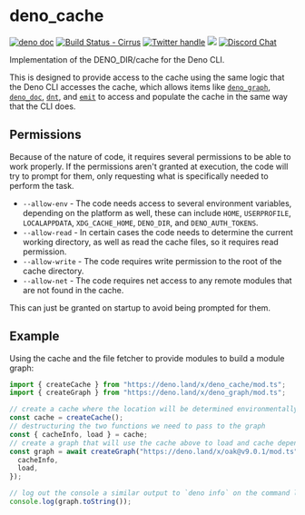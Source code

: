 # deno_cache

[![deno doc](https://doc.deno.land/badge.svg)](https://doc.deno.land/https://deno.land/x/deno_cache/mod.ts)
[![Build Status - Cirrus][]][Build status] [![Twitter handle][]][Twitter badge]
[![](https://img.shields.io/crates/v/deno_cache_dir.svg)](https://crates.io/crates/deno_cache_dir)
[![Discord Chat](https://img.shields.io/discord/684898665143206084?logo=discord&style=social)](https://discord.gg/deno)

Implementation of the DENO_DIR/cache for the Deno CLI.

This is designed to provide access to the cache using the same logic that the
Deno CLI accesses the cache, which allows items like
[`deno_graph`](https://deno.land/x/deno_graph),
[`deno_doc`](https://deno.land/x/deno_doc), [`dnt`](https://deno.land/x/dnt),
and [`emit`](https://deno.land/x/deno_emit) to access and populate the cache in
the same way that the CLI does.

## Permissions

Because of the nature of code, it requires several permissions to be able to
work properly. If the permissions aren't granted at execution, the code will try
to prompt for them, only requesting what is specifically needed to perform the
task.

- `--allow-env` - The code needs access to several environment variables,
  depending on the platform as well, these can include `HOME`, `USERPROFILE`,
  `LOCALAPPDATA`, `XDG_CACHE_HOME`, `DENO_DIR`, and `DENO_AUTH_TOKENS`.
- `--allow-read` - In certain cases the code needs to determine the current
  working directory, as well as read the cache files, so it requires read
  permission.
- `--allow-write` - The code requires write permission to the root of the cache
  directory.
- `--allow-net` - The code requires net access to any remote modules that are
  not found in the cache.

This can just be granted on startup to avoid being prompted for them.

## Example

Using the cache and the file fetcher to provide modules to build a module graph:

```ts
import { createCache } from "https://deno.land/x/deno_cache/mod.ts";
import { createGraph } from "https://deno.land/x/deno_graph/mod.ts";

// create a cache where the location will be determined environmentally
const cache = createCache();
// destructuring the two functions we need to pass to the graph
const { cacheInfo, load } = cache;
// create a graph that will use the cache above to load and cache dependencies
const graph = await createGraph("https://deno.land/x/oak@v9.0.1/mod.ts", {
  cacheInfo,
  load,
});

// log out the console a similar output to `deno info` on the command line.
console.log(graph.toString());
```

[Build Status - Cirrus]: https://github.com/denoland/deno_cache/workflows/ci/badge.svg?branch=main&event=push
[Build status]: https://github.com/denoland/deno_cache/actions
[Twitter badge]: https://twitter.com/intent/follow?screen_name=deno_land
[Twitter handle]: https://img.shields.io/twitter/follow/deno_land.svg?style=social&label=Follow
